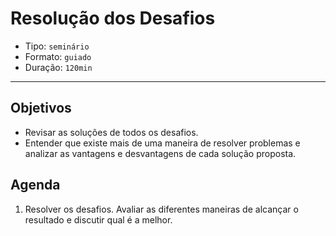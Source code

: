 # Resolução dos Desafios

- Tipo: `seminário`
- Formato: `guiado`
- Duração: `120min`

***

## Objetivos

- Revisar as soluções de todos os desafios.
- Entender que existe mais de uma maneira de resolver problemas e analizar as vantagens e desvantagens de cada solução proposta.

## Agenda

1. Resolver os desafios. Avaliar as diferentes maneiras de alcançar o resultado e discutir qual é a melhor.